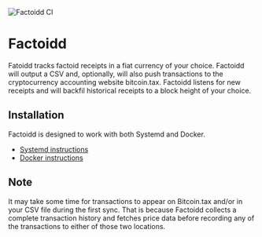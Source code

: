 ![Factoidd CI](https://github.com/Factoshi/factoidd/workflows/Factoidd%20CI/badge.svg)

# Factoidd

Fatoidd tracks factoid receipts in a fiat currency of your choice. Factoidd will output a CSV and, optionally, will also push transactions to the cryptocurrency accounting website bitcoin.tax. Factoidd listens for new receipts and will backfil historical receipts to a block height of your choice.

## Installation

Factoidd is designed to work with both Systemd and Docker.

-   [Systemd instructions](./SYSTEMD.md)
-   [Docker instructions](./DOCKER.md)

## Note

It may take some time for transactions to appear on Bitcoin.tax and/or in your CSV file during the first sync. That is because Factoidd collects a complete transaction history
and fetches price data before recording any of the transactions to either of those two locations.

